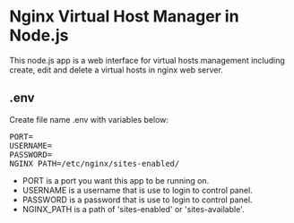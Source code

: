 <h1>Nginx Virtual Host Manager in Node.js</h1>
<p>
This node.js app is a web interface for virtual hosts management including create, edit and delete a virtual hosts in nginx web server.
</p>
<h2>.env</h2>
<p>Create file name .env with variables below:</p>
<pre>
PORT=
USERNAME=
PASSWORD=
NGINX_PATH=/etc/nginx/sites-enabled/
</pre>
<ul>
    <li>PORT is a port you want this app to be running on.</li>
    <li>USERNAME is a username that is use to login to control panel.</li>
    <li>PASSWORD is a password that is use to login to control panel.</li>
    <li>NGINX_PATH is a path of 'sites-enabled' or 'sites-available'.</li>
</ul>